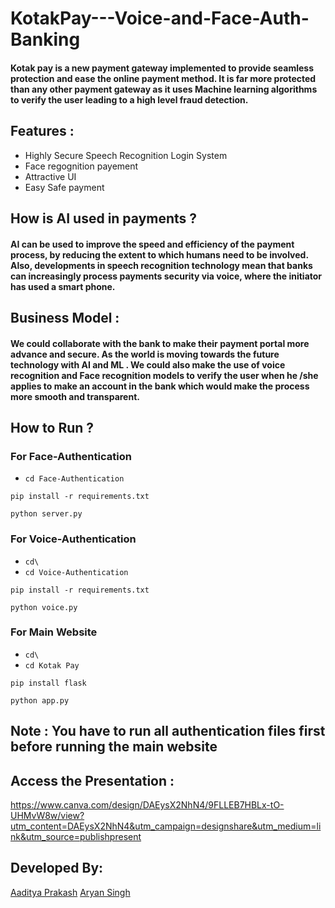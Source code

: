 # KotakPay---Voice-and-Face-Auth-Banking

#### Kotak pay is a new payment gateway implemented to provide seamless protection and ease  the online payment method. It is far more protected than any other payment gateway  as it uses Machine learning algorithms to verify the user leading to a high level fraud detection. 

## Features :
- Highly Secure Speech Recognition Login System
- Face regognition payement 
- Attractive UI 
- Easy Safe payment

## How is AI used in payments ?
#### AI can be used to improve the speed and efficiency of the payment process, by reducing the extent to which humans need to be involved. Also, developments in speech recognition technology mean that banks can increasingly process payments security via voice, where the initiator has used a smart phone.

## Business Model : 
#### We could collaborate with the bank to make their payment portal more advance and secure. As the world is moving towards the future technology with AI and ML . We could also make  the use of voice recognition and Face recognition models to verify the user when he /she applies to make an account in the bank which would make the process more smooth and transparent. 

## How to Run ?

### For Face-Authentication
- `cd Face-Authentication`
```
pip install -r requirements.txt
```

```
python server.py
```

### For Voice-Authentication
- `cd\`
- `cd Voice-Authentication`
```
pip install -r requirements.txt
```

```
python voice.py
```

### For Main Website
- `cd\`
- `cd Kotak Pay`
```
pip install flask
```
```
python app.py
```

## Note : You have to run all authentication files first before running the main website


## Access the Presentation :
https://www.canva.com/design/DAEysX2NhN4/9FLLEB7HBLx-tO-UHMvW8w/view?utm_content=DAEysX2NhN4&utm_campaign=designshare&utm_medium=link&utm_source=publishpresent


## Developed By: 
[Aaditya Prakash](https://github.com/Aaditya188)
[Aryan Singh](https://github.com/Singh-Aryan)
